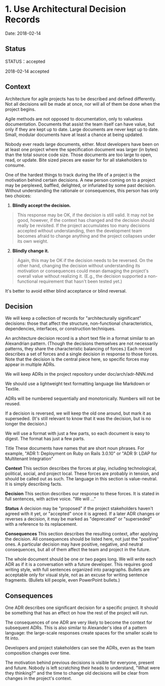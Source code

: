 # 1. Use Architectural Decision Records

Date: 2018-02-14

## Status

STATUS：accepted

2018-02-14 accepted

## Context

Architecture for agile projects has to be described and defined differently.
Not all decisions will be made at once, nor will all of them be done when the
project begins.

Agile methods are not opposed to documentation, only to valueless
documentation. Documents that assist the team itself can have value, but only
if they are kept up to date. Large documents are never kept up to date. Small,
modular documents have at least a chance at being updated.

Nobody ever reads large documents, either. Most developers have been on at
least one project where the specification document was larger (in bytes) than
the total source code size. Those documents are too large to open, read, or
update. Bite sized pieces are easier for for all stakeholders to consume.

One of the hardest things to track during the life of a project is the
motivation behind certain decisions. A new person coming on to a project may be
perplexed, baffled, delighted, or infuriated by some past decision. Without
understanding the rationale or consequences, this person has only two choices:

1. **Blindly accept the decision.**  
> This response may be OK, if the decision is still valid. It may not be good,
> however, if the context has changed and the decision should really be
> revisited. If the project accumulates too many decisions accepted without
> understanding, then the development team becomes afraid to change anything
> and the project collapses under its own weight.

2. **Blindly change it.**  
> Again, this may be OK if the decision needs to be reversed. On the other
> hand, changing the decision without understanding its motivation or
> consequences could mean damaging the project's overall value without
> realizing it. (E.g., the decision supported a non-functional requirement that
> hasn't been tested yet.)

It's better to avoid either blind acceptance or blind reversal.

## Decision

We will keep a collection of records for "architecturally significant"
decisions: those that affect the structure, non-functional characteristics,
dependencies, interfaces, or construction techniques.

An architecture decision record is a short text file in a format similar to an
Alexandrian pattern. (Though the decisions themselves are not necessarily
patterns, they share the characteristic balancing of forces.) Each record
describes a set of forces and a single decision in response to those forces.
Note that the decision is the central piece here, so specific forces may appear
in multiple ADRs.

We will keep ADRs in the project repository under doc/arch/adr-NNN.md

We should use a lightweight text formatting language like Markdown or Textile.

ADRs will be numbered sequentially and monotonically. Numbers will not be
reused.

If a decision is reversed, we will keep the old one around, but mark it as
superseded. (It's still relevant to know that it was the decision, but is no
longer the decision.)

We will use a format with just a few parts, so each document is easy to digest.
The format has just a few parts.

Title These documents have names that are short noun phrases. For example, "ADR
1: Deployment on Ruby on Rails 3.0.10" or "ADR 9: LDAP for Multitenant
Integration"

**Context** This section describes the forces at play, including technological,
political, social, and project local. These forces are probably in tension, and
should be called out as such. The language in this section is value-neutral. It
is simply describing facts.

**Decision** This section describes our response to these forces. It is stated in
full sentences, with active voice. "We will ..."

**Status** A decision may be "proposed" if the project stakeholders haven't agreed
with it yet, or "accepted" once it is agreed. If a later ADR changes or
reverses a decision, it may be marked as "deprecated" or "superseded" with a
reference to its replacement.

**Consequences** This section describes the resulting context, after applying the
decision. All consequences should be listed here, not just the "positive" ones.
A particular decision may have positive, negative, and neutral consequences,
but all of them affect the team and project in the future.

The whole document should be one or two pages long. We will write each ADR as
if it is a conversation with a future developer. This requires good writing
style, with full sentences organized into paragraphs. Bullets are acceptable
only for visual style, not as an excuse for writing sentence fragments.
(Bullets kill people, even PowerPoint bullets.)

## Consequences

One ADR describes one significant decision for a specific project. It should be
something that has an effect on how the rest of the project will run.

The consequences of one ADR are very likely to become the context for
subsequent ADRs. This is also similar to Alexander's idea of a pattern
language: the large-scale responses create spaces for the smaller scale to fit
into.

Developers and project stakeholders can see the ADRs, even as the team
composition changes over time.

The motivation behind previous decisions is visible for everyone, present and
future. Nobody is left scratching their heads to understand, "What were they
thinking?" and the time to change old decisions will be clear from changes in
the project's context.
